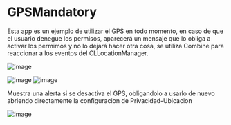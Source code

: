 # GPSMandatory
Esta app es un ejemplo de utilizar el GPS en todo momento, en caso de que el usuario denegue los permisos, aparecerá un mensaje que lo obliga a activar los permimos y no lo dejará hacer otra cosa, se utiliza Combine para reaccionar a los eventos del CLLocationManager.


![image](https://user-images.githubusercontent.com/49013250/202910166-3b91f326-b6e9-4f18-9671-27a44a9391c9.png)

![image](https://user-images.githubusercontent.com/49013250/202910192-4cf2889f-cfe9-42de-a068-08f12ee6d6d3.png)
![image](https://user-images.githubusercontent.com/49013250/202910238-b7ef1d80-11d9-4efb-99c9-3510b15d2873.png)

Muestra una alerta si se desactiva el GPS, obligandolo a usarlo de nuevo abriendo directamente la configuracion de Privacidad-Ubicacion

![image](https://user-images.githubusercontent.com/49013250/202910269-ea8154a4-f9d2-46b4-802f-7c05d987b0df.png)
